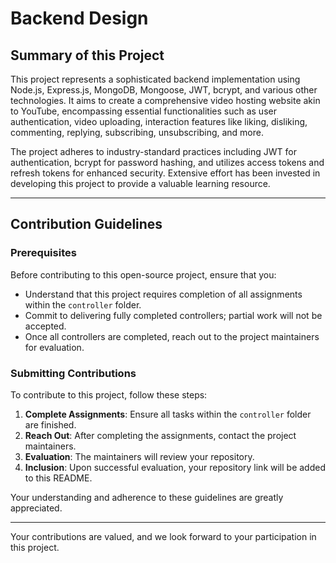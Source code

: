 # Backend Design


## Summary of this Project

This project represents a sophisticated backend implementation using Node.js, Express.js, MongoDB, Mongoose, JWT, bcrypt, and various other technologies. It aims to create a comprehensive video hosting website akin to YouTube, encompassing essential functionalities such as user authentication, video uploading, interaction features like liking, disliking, commenting, replying, subscribing, unsubscribing, and more.

The project adheres to industry-standard practices including JWT for authentication, bcrypt for password hashing, and utilizes access tokens and refresh tokens for enhanced security. Extensive effort has been invested in developing this project to provide a valuable learning resource.

---

## Contribution Guidelines

### Prerequisites
Before contributing to this open-source project, ensure that you:

- Understand that this project requires completion of all assignments within the `controller` folder.
- Commit to delivering fully completed controllers; partial work will not be accepted.
- Once all controllers are completed, reach out to the project maintainers for evaluation.

### Submitting Contributions
To contribute to this project, follow these steps:

1. **Complete Assignments**: Ensure all tasks within the `controller` folder are finished.
2. **Reach Out**: After completing the assignments, contact the project maintainers.
3. **Evaluation**: The maintainers will review your repository.
4. **Inclusion**: Upon successful evaluation, your repository link will be added to this README.

Your understanding and adherence to these guidelines are greatly appreciated.

---

Your contributions are valued, and we look forward to your participation in this project.
